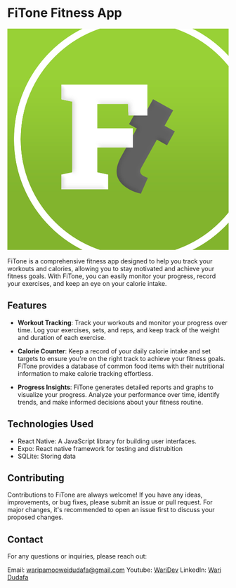 # FiTone Fitness App

![FiTone Logo](./assets/icon.png)

FiTone is a comprehensive fitness app designed to help you track your workouts and calories, allowing you to stay motivated and achieve your fitness goals. With FiTone, you can easily monitor your progress, record your exercises, and keep an eye on your calorie intake.

## Features

- **Workout Tracking**: Track your workouts and monitor your progress over time. Log your exercises, sets, and reps, and keep track of the weight and duration of each exercise.

- **Calorie Counter**: Keep a record of your daily calorie intake and set targets to ensure you're on the right track to achieve your fitness goals. FiTone provides a database of common food items with their nutritional information to make calorie tracking effortless.

- **Progress Insights**: FiTone generates detailed reports and graphs to visualize your progress. Analyze your performance over time, identify trends, and make informed decisions about your fitness routine.

## Technologies Used

- React Native: A JavaScript library for building user interfaces.
- Expo: React native framework for testing and distrubition
- SQLite: Storing data

## Contributing

Contributions to FiTone are always welcome! If you have any ideas, improvements, or bug fixes, please submit an issue or pull request. For major changes, it's recommended to open an issue first to discuss your proposed changes.

## Contact

For any questions or inquiries, please reach out:

Email: waripamooweidudafa@gmail.com
Youtube: [WariDev](https://www.youtube.com/@waridev)
LinkedIn: [Wari Dudafa](https://www.linkedin.com/in/waripamo-owei-dudafa-832130241/)